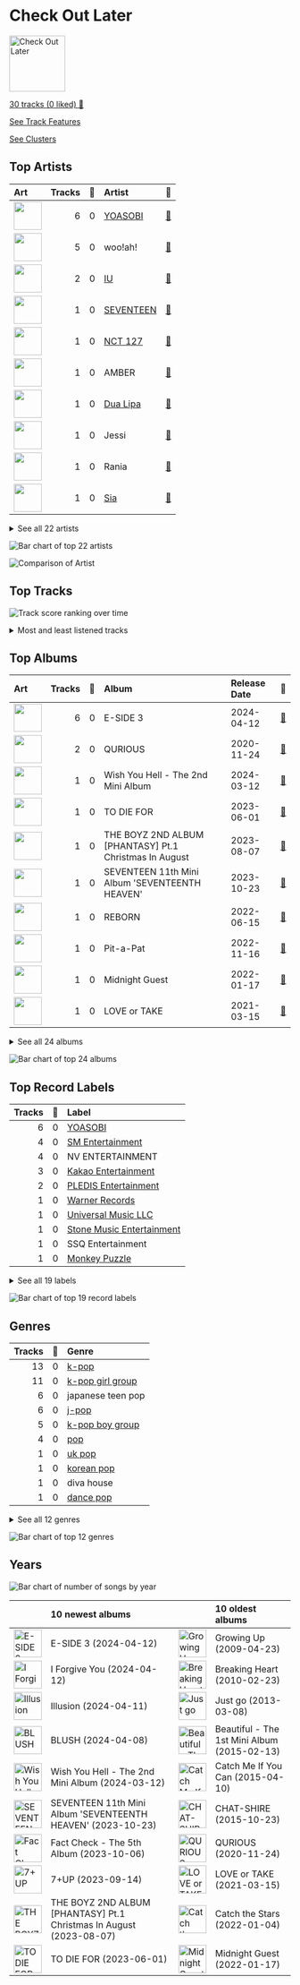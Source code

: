 # Check Out Later


<img src="https://mosaic.scdn.co/640/ab67616d00001e023e8729bbf642d44e6e973e2dab67616d00001e0247ed0349f7557c5032e613d1ab67616d00001e0259a2a72ecab2e8b551eafe36ab67616d00001e02cf53b5c466a64daece07edc4" alt="Check Out Later" width="100" />

[30 tracks (0 liked) 🔗](https://open.spotify.com/playlist/2FgMW8NMJOZgvHtvDOWBCe)

[See Track Features](audio_features.md)

[See Clusters](clusters/overview.md)

## Top Artists

| Art | Tracks | 💚 | Artist | 🔗 |
|:---|---:|---:|:---|:---|
| <img src="https://i.scdn.co/image/ab6761610000e5eb83e2d0c9611f1fb6baafcb36" alt="" width="50" /> | 6 | 0 | [YOASOBI](../../artists/yoasobi/overview.md) | [🔗](https://open.spotify.com/artist/64tJ2EAv1R6UaZqc4iOCyj) |
| <img src="https://i.scdn.co/image/ab6761610000e5eb116169619b64ca442b08b4c0" alt="" width="50" /> | 5 | 0 | woo!ah! | [🔗](https://open.spotify.com/artist/7mgY992t7YTx6UELsoIMRa) |
| <img src="https://i.scdn.co/image/ab6761610000e5ebbd0642ff425698afac5caffd" alt="" width="50" /> | 2 | 0 | [IU](../../artists/iu/overview.md) | [🔗](https://open.spotify.com/artist/3HqSLMAZ3g3d5poNaI7GOU) |
| <img src="https://i.scdn.co/image/ab6761610000e5eb61916bb9f5c6a1a9ba1c9ab6" alt="" width="50" /> | 1 | 0 | [SEVENTEEN](../../artists/seventeen/overview.md) | [🔗](https://open.spotify.com/artist/7nqOGRxlXj7N2JYbgNEjYH) |
| <img src="https://i.scdn.co/image/ab6761610000e5eb8fa01bd9ebc453cbb85a4843" alt="" width="50" /> | 1 | 0 | [NCT 127](../../artists/nct_127/overview.md) | [🔗](https://open.spotify.com/artist/7f4ignuCJhLXfZ9giKT7rH) |
| <img src="https://i.scdn.co/image/ab6761610000e5eb91e582ba3ddce7e4b050ca62" alt="" width="50" /> | 1 | 0 | AMBER | [🔗](https://open.spotify.com/artist/6vPzAqZDXQgLTEn8pjp4jY) |
| <img src="https://i.scdn.co/image/ab6761610000e5eb0c68f6c95232e716f0abee8d" alt="" width="50" /> | 1 | 0 | [Dua Lipa](../../artists/dua_lipa/overview.md) | [🔗](https://open.spotify.com/artist/6M2wZ9GZgrQXHCFfjv46we) |
| <img src="https://i.scdn.co/image/ab6761610000e5eba1ab452846e085c36097def9" alt="" width="50" /> | 1 | 0 | Jessi | [🔗](https://open.spotify.com/artist/64k5e9kV9MdukXjFrR5R37) |
| <img src="https://i.scdn.co/image/ab67616d0000b273cf94646ea8265c485e2708be" alt="" width="50" /> | 1 | 0 | Rania | [🔗](https://open.spotify.com/artist/5sUKi0QlHVxvsCzmrhJsFO) |
| <img src="https://i.scdn.co/image/ab6761610000e5eb7c997fe6951bc0926f09ba38" alt="" width="50" /> | 1 | 0 | [Sia](../../artists/sia/overview.md) | [🔗](https://open.spotify.com/artist/5WUlDfRSoLAfcVSX1WnrxN) |


<details>
<summary>See all 22 artists</summary>

| Art | Tracks | 💚 | Artist | 🔗 |
|:---|---:|---:|:---|:---|
| <img src="https://i.scdn.co/image/ab67616d0000b273310766d444e6510b1100c824" alt="" width="50" /> | 1 | 0 | ICHILLIN' | [🔗](https://open.spotify.com/artist/5357DGet3KsoJNwVkV7qvy) |
| <img src="https://i.scdn.co/image/ab6761610000e5eb097877542866c981757e9592" alt="" width="50" /> | 1 | 0 | [TAEYEON](../../artists/taeyeon/overview.md) | [🔗](https://open.spotify.com/artist/3qNVuliS40BLgXGxhdBdqu) |
| <img src="https://i.scdn.co/image/ab67616d0000b2739829da8e2bddc09a80099b9d" alt="" width="50" /> | 1 | 0 | EL7Z UP | [🔗](https://open.spotify.com/artist/27xea8r2bsY7UlsbaRiwMQ) |
| <img src="https://i.scdn.co/image/ab6761610000e5ebcae99c0bae2247ad4cb0c904" alt="" width="50" /> | 1 | 0 | fromis_9 | [🔗](https://open.spotify.com/artist/24nUVBIlCGi4twz4nYxJum) |
| <img src="https://i.scdn.co/image/ab6761610000e5eb7fd277fc83d7670dadb45790" alt="" width="50" /> | 1 | 0 | [PENTAGON](../../artists/pentagon/overview.md) | [🔗](https://open.spotify.com/artist/1wKpMkucynaTfG8lyPprYV) |
| <img src="https://i.scdn.co/image/cd8af1e4b3bcab50bc4457ea1d4bd21bb51654dc" alt="" width="50" /> | 1 | 0 | T-ARA | [🔗](https://open.spotify.com/artist/1R52cwGf75yTf7I3Q0Irf8) |
| <img src="https://i.scdn.co/image/ab6761610000e5ebd230a650d012584cb1c81a25" alt="" width="50" /> | 1 | 0 | B.I | [🔗](https://open.spotify.com/artist/0UntV1Bw2hk3fbRrm9eMP6) |
| <img src="https://i.scdn.co/image/ab6761610000e5eb385df356841aaec34a0914aa" alt="" width="50" /> | 1 | 0 | [Girls' Generation](../../artists/girls__generation/overview.md) | [🔗](https://open.spotify.com/artist/0Sadg1vgvaPqGTOjxu0N6c) |
| <img src="https://i.scdn.co/image/ab6761610000e5eb3afdd832dbf2d07c3e2502be" alt="" width="50" /> | 1 | 0 | E'LAST | [🔗](https://open.spotify.com/artist/0NztgA9b1KEJLjLVqMwd9y) |
| <img src="https://i.scdn.co/image/ab6761610000e5eb13e8057399bcfc4d4ec4c5dc" alt="" width="50" /> | 1 | 0 | [WENDY](../../artists/wendy/overview.md) | [🔗](https://open.spotify.com/artist/0FRUZvZNPzM3YJMABJxf2K) |
| <img src="https://i.scdn.co/image/ab6761610000e5eb771aebd54ce149b97c0bb971" alt="" width="50" /> | 1 | 0 | [THE BOYZ](../../artists/the_boyz/overview.md) | [🔗](https://open.spotify.com/artist/0CmvFWTX9zmMNCUi6fHtAx) |
| <img src="https://i.scdn.co/image/ab6761610000e5eb11b4e5da5aead482944bdef6" alt="" width="50" /> | 1 | 0 | PIXY | [🔗](https://open.spotify.com/artist/0CJkEzffVZLgav03xXeC9s) |

</details>


![Bar chart of top 22 artists](../../images/playlists/check_out_later/artists.png)

![Comparison of Artist](../../images/playlists/check_out_later/artists_comparison.png)

## Top Tracks

![Track score ranking over time](../../images/playlists/check_out_later/top_tracks_time_series.png)


<details>
<summary>Most and least listened tracks</summary>

| ​ | Most listened tracks | Rank | ​​ | Least listened tracks | Rank |
|:---|:---|---:|:---|:---|---:|
| <img src="https://i.scdn.co/image/ab67616d0000b273d07a54abba4f5060c2486e3c" alt="SEVENTEEN 11th Mini Album &#x27;SEVENTEENTH HEAVEN&#x27;" width="50" /> | [Back 2 Back](../../artists/seventeen/overview.md) | 690 | <img src="https://i.scdn.co/image/ab67616d0000b273610aa2c187e24dacb4900fd7" alt="E-SIDE 3" width="50" /> | [manimani](../../artists/yoasobi/overview.md) | nan |
| <img src="https://i.scdn.co/image/ab67616d0000b2734119e198ca7e3bbc2a7b5685" alt="Pit-a-Pat" width="50" /> | Rollercoaster | nan | <img src="https://i.scdn.co/image/ab67616d0000b27373ee88f3ea2be1df0a48a2b1" alt="QURIOUS" width="50" /> | Bad Girl | nan |
| <img src="https://i.scdn.co/image/ab67616d0000b273610aa2c187e24dacb4900fd7" alt="E-SIDE 3" width="50" /> | [Loving You](../../artists/yoasobi/overview.md) | nan | <img src="https://i.scdn.co/image/ab67616d0000b273e22cf6897f58a1a0dbc6cf8b" alt="BLUSH" width="50" /> | BLUSH | nan |
| <img src="https://i.scdn.co/image/ab67616d0000b2735955254dc5bccba12df1df8a" alt="Bridge of Dreams" width="50" /> | La Luna | nan | <img src="https://i.scdn.co/image/ab67616d0000b273746aa611760918dccb6c0359" alt="REBORN" width="50" /> | Breath | nan |
| <img src="https://i.scdn.co/image/ab67616d0000b273514706325dd68e2df4f23326" alt="Beautiful - The 1st Mini Album" width="50" /> | SHAKE THAT BRASS (feat. Taeyeon) | nan | <img src="https://i.scdn.co/image/ab67616d0000b273610aa2c187e24dacb4900fd7" alt="E-SIDE 3" width="50" /> | [Adventure](../../artists/yoasobi/overview.md) | nan |
| <img src="https://i.scdn.co/image/ab67616d0000b273610aa2c187e24dacb4900fd7" alt="E-SIDE 3" width="50" /> | [Mister](../../artists/yoasobi/overview.md) | nan | <img src="https://i.scdn.co/image/ab67616d0000b273c1de418da8663741f287bb00" alt="TO DIE FOR" width="50" /> | Die for love (feat. Jessi) | nan |
| <img src="https://i.scdn.co/image/ab67616d0000b273e7a1b343609bb3218a7108c3" alt="Growing Up" width="50" /> | [Boo](../../artists/iu/overview.md) | nan | <img src="https://i.scdn.co/image/ab67616d0000b2736a0cfc4171d2a0cb9dc7c9ab" alt="CHAT-SHIRE" width="50" /> | [Zezé](../../artists/iu/overview.md) | nan |
| <img src="https://i.scdn.co/image/ab67616d0000b2733fe0e026d4043e5d62c81328" alt="LOVE or TAKE" width="50" /> | [Baby I Love You](../../artists/pentagon/overview.md) | nan | <img src="https://i.scdn.co/image/ab67616d0000b27373ee88f3ea2be1df0a48a2b1" alt="QURIOUS" width="50" /> | I Don’t Miss U | nan |
| <img src="https://i.scdn.co/image/ab67616d0000b27347ed0349f7557c5032e613d1" alt="Breaking Heart" width="50" /> | 너 때문에 미쳐 | nan | <img src="https://i.scdn.co/image/ab67616d0000b273dff665230ac08de979d3bd0e" alt="THE BOYZ 2ND ALBUM [PHANTASY] Pt.1 Christmas In August" width="50" /> | [Fire Eyes](../../artists/the_boyz/overview.md) | nan |
| <img src="https://i.scdn.co/image/ab67616d0000b27359a2a72ecab2e8b551eafe36" alt="Catch Me If You Can" width="50" /> | [Catch Me If You Can - Korean Version](../../artists/girls__generation/overview.md) | nan | <img src="https://i.scdn.co/image/ab67616d0000b273e503d029495d26255a63fb0f" alt="I Forgive You" width="50" /> | [I Forgive You](../../artists/sia/overview.md) | nan |

</details>

## Top Albums

| Art | Tracks | 💚 | Album | Release Date | 🔗 |
|:---|---:|---:|:---|:---|:---|
| <img src="https://i.scdn.co/image/ab67616d0000b273610aa2c187e24dacb4900fd7" alt="" width="50" /> | 6 | 0 | E-SIDE 3 | 2024-04-12 | [🔗](https://open.spotify.com/album/2HBkR5qNDKoo1EDrCaSy0U) |
| <img src="https://i.scdn.co/image/ab67616d0000b27373ee88f3ea2be1df0a48a2b1" alt="" width="50" /> | 2 | 0 | QURIOUS | 2020-11-24 | [🔗](https://open.spotify.com/album/7IHkMRNQRxK5N0uRytCKA1) |
| <img src="https://i.scdn.co/image/ab67616d0000b273c4230302ebdf58aef8873907" alt="" width="50" /> | 1 | 0 | Wish You Hell - The 2nd Mini Album | 2024-03-12 | [🔗](https://open.spotify.com/album/3f8n88uX0tNvA8HTROgSkr) |
| <img src="https://i.scdn.co/image/ab67616d0000b273c1de418da8663741f287bb00" alt="" width="50" /> | 1 | 0 | TO DIE FOR | 2023-06-01 | [🔗](https://open.spotify.com/album/20eYi4s2pkBv0GGp42sCHK) |
| <img src="https://i.scdn.co/image/ab67616d0000b273dff665230ac08de979d3bd0e" alt="" width="50" /> | 1 | 0 | THE BOYZ 2ND ALBUM [PHANTASY] Pt.1 Christmas In August | 2023-08-07 | [🔗](https://open.spotify.com/album/6j0bF8s6Kptbr4y8tuIhOY) |
| <img src="https://i.scdn.co/image/ab67616d0000b273d07a54abba4f5060c2486e3c" alt="" width="50" /> | 1 | 0 | SEVENTEEN 11th Mini Album 'SEVENTEENTH HEAVEN' | 2023-10-23 | [🔗](https://open.spotify.com/album/1rE0Gy69MFUh4GuXafWd0f) |
| <img src="https://i.scdn.co/image/ab67616d0000b273746aa611760918dccb6c0359" alt="" width="50" /> | 1 | 0 | REBORN | 2022-06-15 | [🔗](https://open.spotify.com/album/6kp9dsLnll5WEiBlBUwBME) |
| <img src="https://i.scdn.co/image/ab67616d0000b2734119e198ca7e3bbc2a7b5685" alt="" width="50" /> | 1 | 0 | Pit-a-Pat | 2022-11-16 | [🔗](https://open.spotify.com/album/4ivrWy4dTl3eOAEOfFXnM0) |
| <img src="https://i.scdn.co/image/ab67616d0000b273cf53b5c466a64daece07edc4" alt="" width="50" /> | 1 | 0 | Midnight Guest | 2022-01-17 | [🔗](https://open.spotify.com/album/2WT1URsANJa9zhPsqzspMR) |
| <img src="https://i.scdn.co/image/ab67616d0000b2733fe0e026d4043e5d62c81328" alt="" width="50" /> | 1 | 0 | LOVE or TAKE | 2021-03-15 | [🔗](https://open.spotify.com/album/5iu1d69dqEo9UaKpZDYoIV) |


<details>
<summary>See all 24 albums</summary>

| Art | Tracks | 💚 | Album | Release Date | 🔗 |
|:---|---:|---:|:---|:---|:---|
| <img src="https://i.scdn.co/image/ab67616d0000b2733e8729bbf642d44e6e973e2d" alt="" width="50" /> | 1 | 0 | Just go | 2013-03-08 | [🔗](https://open.spotify.com/album/4rNbLQCtgRSSCvYjk12zX3) |
| <img src="https://i.scdn.co/image/ab67616d0000b273c01fb32d3c89474b4c5d17fd" alt="" width="50" /> | 1 | 0 | Illusion | 2024-04-11 | [🔗](https://open.spotify.com/album/68mwSgiHv3JF9nrw9feMrt) |
| <img src="https://i.scdn.co/image/ab67616d0000b273e503d029495d26255a63fb0f" alt="" width="50" /> | 1 | 0 | I Forgive You | 2024-04-12 | [🔗](https://open.spotify.com/album/3RPlxsjui6dOA6qMDBH70E) |
| <img src="https://i.scdn.co/image/ab67616d0000b273e7a1b343609bb3218a7108c3" alt="" width="50" /> | 1 | 0 | Growing Up | 2009-04-23 | [🔗](https://open.spotify.com/album/2xJZSgxlKvcOCR2aLA8Pq2) |
| <img src="https://i.scdn.co/image/ab67616d0000b273e9fc95cc1d0fba3d48ce2d39" alt="" width="50" /> | 1 | 0 | Fact Check - The 5th Album | 2023-10-06 | [🔗](https://open.spotify.com/album/0BJU07UQiBbB2bLLJg2ktr) |
| <img src="https://i.scdn.co/image/ab67616d0000b273dd17db8d3e7c325762a0ad3d" alt="" width="50" /> | 1 | 0 | Catch the Stars | 2022-01-04 | [🔗](https://open.spotify.com/album/1hwykI4yYe3FTcAhl1gadk) |
| <img src="https://i.scdn.co/image/ab67616d0000b27359a2a72ecab2e8b551eafe36" alt="" width="50" /> | 1 | 0 | Catch Me If You Can | 2015-04-10 | [🔗](https://open.spotify.com/album/4efZAcyaIaPMIeBQheHKOy) |
| <img src="https://i.scdn.co/image/ab67616d0000b2736a0cfc4171d2a0cb9dc7c9ab" alt="" width="50" /> | 1 | 0 | CHAT-SHIRE | 2015-10-23 | [🔗](https://open.spotify.com/album/3rMvAe0zU0pJRnRa7Rfc1U) |
| <img src="https://i.scdn.co/image/ab67616d0000b2735955254dc5bccba12df1df8a" alt="" width="50" /> | 1 | 0 | Bridge of Dreams | 2022-04-27 | [🔗](https://open.spotify.com/album/7l19KsnZJdODCoo1cS2Slu) |
| <img src="https://i.scdn.co/image/ab67616d0000b27347ed0349f7557c5032e613d1" alt="" width="50" /> | 1 | 0 | Breaking Heart | 2010-02-23 | [🔗](https://open.spotify.com/album/7C3YPRZQVhmE7TStRdXshF) |
| <img src="https://i.scdn.co/image/ab67616d0000b273514706325dd68e2df4f23326" alt="" width="50" /> | 1 | 0 | Beautiful - The 1st Mini Album | 2015-02-13 | [🔗](https://open.spotify.com/album/1yTcZnYuDgmcsz99ycp8MC) |
| <img src="https://i.scdn.co/image/ab67616d0000b273e22cf6897f58a1a0dbc6cf8b" alt="" width="50" /> | 1 | 0 | BLUSH | 2024-04-08 | [🔗](https://open.spotify.com/album/6wwhS7RzJx0qQS9SOeohZe) |
| <img src="https://i.scdn.co/image/ab67616d0000b2739829da8e2bddc09a80099b9d" alt="" width="50" /> | 1 | 0 | 7+UP | 2023-09-14 | [🔗](https://open.spotify.com/album/4C6ab9EwBiR8Y5adO9o6bQ) |
| <img src="https://i.scdn.co/image/ab67616d0000b273a2a1137a1d65e2f8397693fa" alt="" width="50" /> | 1 | 0 | 3rd Mini Album [ROAR] | 2022-04-27 | [🔗](https://open.spotify.com/album/6UFpilc5TtQI2rcE9YR0VF) |

</details>


![Bar chart of top 24 albums](../../images/playlists/check_out_later/albums.png)

## Top Record Labels

| Tracks | 💚 | Label |
|---:|---:|:---|
| 6 | 0 | [YOASOBI](../../labels/yoasobi/overview.md) |
| 4 | 0 | [SM Entertainment](../../labels/sm_entertainment/overview.md) |
| 4 | 0 | NV ENTERTAINMENT |
| 3 | 0 | [Kakao Entertainment](../../labels/kakao_entertainment/overview.md) |
| 2 | 0 | [PLEDIS Entertainment](../../labels/pledis_entertainment/overview.md) |
| 1 | 0 | [Warner Records](../../labels/warner_records/overview.md) |
| 1 | 0 | [Universal Music LLC](../../labels/universal_music_llc/overview.md) |
| 1 | 0 | [Stone Music Entertainment](../../labels/stone_music_entertainment/overview.md) |
| 1 | 0 | SSQ Entertainment |
| 1 | 0 | [Monkey Puzzle](../../labels/monkey_puzzle/overview.md) |


<details>
<summary>See all 19 labels</summary>

| Tracks | 💚 | Label |
|---:|---:|:---|
| 1 | 0 | KMENT |
| 1 | 0 | IST Entertainment |
| 1 | 0 | HAPPYTRIBE ENTERTAINMENT |
| 1 | 0 | [Genie Music Corporation](../../labels/genie_music_corporation/overview.md) |
| 1 | 0 | E엔터테인먼트 |
| 1 | 0 | Beyond Music |
| 1 | 0 | [Atlantic Records](../../labels/atlantic_records/overview.md) |
| 1 | 0 | ALLART ENTERTAINMENT |
| 1 | 0 | 131 |

</details>


![Bar chart of top 19 record labels](../../images/playlists/check_out_later/labels.png)

## Genres

| Tracks | 💚 | Genre |
|---:|---:|:---|
| 13 | 0 | [k-pop](../../genres/k-pop/overview.md) |
| 11 | 0 | [k-pop girl group](../../genres/k-pop_girl_group/overview.md) |
| 6 | 0 | japanese teen pop |
| 6 | 0 | [j-pop](../../genres/j-pop/overview.md) |
| 5 | 0 | [k-pop boy group](../../genres/k-pop_boy_group/overview.md) |
| 4 | 0 | [pop](../../genres/pop/overview.md) |
| 1 | 0 | [uk pop](../../genres/uk_pop/overview.md) |
| 1 | 0 | [korean pop](../../genres/korean_pop/overview.md) |
| 1 | 0 | diva house |
| 1 | 0 | [dance pop](../../genres/dance_pop/overview.md) |


<details>
<summary>See all 12 genres</summary>

| Tracks | 💚 | Genre |
|---:|---:|:---|
| 1 | 0 | australian pop |
| 1 | 0 | australian dance |

</details>


![Bar chart of top 12 genres](../../images/playlists/check_out_later/genres.png)

## Years



![Bar chart of number of songs by year](../../images/playlists/check_out_later/years.png)

| ​ | 10 newest albums | ​​ | 10 oldest albums |
|:---|:---|:---|:---|
| <img src="https://i.scdn.co/image/ab67616d0000b273610aa2c187e24dacb4900fd7" alt="E-SIDE 3" width="50" /> | E-SIDE 3 (2024-04-12) | <img src="https://i.scdn.co/image/ab67616d0000b273e7a1b343609bb3218a7108c3" alt="Growing Up" width="50" /> | Growing Up (2009-04-23) |
| <img src="https://i.scdn.co/image/ab67616d0000b273e503d029495d26255a63fb0f" alt="I Forgive You" width="50" /> | I Forgive You (2024-04-12) | <img src="https://i.scdn.co/image/ab67616d0000b27347ed0349f7557c5032e613d1" alt="Breaking Heart" width="50" /> | Breaking Heart (2010-02-23) |
| <img src="https://i.scdn.co/image/ab67616d0000b273c01fb32d3c89474b4c5d17fd" alt="Illusion" width="50" /> | Illusion (2024-04-11) | <img src="https://i.scdn.co/image/ab67616d0000b2733e8729bbf642d44e6e973e2d" alt="Just go" width="50" /> | Just go (2013-03-08) |
| <img src="https://i.scdn.co/image/ab67616d0000b273e22cf6897f58a1a0dbc6cf8b" alt="BLUSH" width="50" /> | BLUSH (2024-04-08) | <img src="https://i.scdn.co/image/ab67616d0000b273514706325dd68e2df4f23326" alt="Beautiful - The 1st Mini Album" width="50" /> | Beautiful - The 1st Mini Album (2015-02-13) |
| <img src="https://i.scdn.co/image/ab67616d0000b273c4230302ebdf58aef8873907" alt="Wish You Hell - The 2nd Mini Album" width="50" /> | Wish You Hell - The 2nd Mini Album (2024-03-12) | <img src="https://i.scdn.co/image/ab67616d0000b27359a2a72ecab2e8b551eafe36" alt="Catch Me If You Can" width="50" /> | Catch Me If You Can (2015-04-10) |
| <img src="https://i.scdn.co/image/ab67616d0000b273d07a54abba4f5060c2486e3c" alt="SEVENTEEN 11th Mini Album &#x27;SEVENTEENTH HEAVEN&#x27;" width="50" /> | SEVENTEEN 11th Mini Album 'SEVENTEENTH HEAVEN' (2023-10-23) | <img src="https://i.scdn.co/image/ab67616d0000b2736a0cfc4171d2a0cb9dc7c9ab" alt="CHAT-SHIRE" width="50" /> | CHAT-SHIRE (2015-10-23) |
| <img src="https://i.scdn.co/image/ab67616d0000b273e9fc95cc1d0fba3d48ce2d39" alt="Fact Check - The 5th Album" width="50" /> | Fact Check - The 5th Album (2023-10-06) | <img src="https://i.scdn.co/image/ab67616d0000b27373ee88f3ea2be1df0a48a2b1" alt="QURIOUS" width="50" /> | QURIOUS (2020-11-24) |
| <img src="https://i.scdn.co/image/ab67616d0000b2739829da8e2bddc09a80099b9d" alt="7+UP" width="50" /> | 7+UP (2023-09-14) | <img src="https://i.scdn.co/image/ab67616d0000b2733fe0e026d4043e5d62c81328" alt="LOVE or TAKE" width="50" /> | LOVE or TAKE (2021-03-15) |
| <img src="https://i.scdn.co/image/ab67616d0000b273dff665230ac08de979d3bd0e" alt="THE BOYZ 2ND ALBUM [PHANTASY] Pt.1 Christmas In August" width="50" /> | THE BOYZ 2ND ALBUM [PHANTASY] Pt.1 Christmas In August (2023-08-07) | <img src="https://i.scdn.co/image/ab67616d0000b273dd17db8d3e7c325762a0ad3d" alt="Catch the Stars" width="50" /> | Catch the Stars (2022-01-04) |
| <img src="https://i.scdn.co/image/ab67616d0000b273c1de418da8663741f287bb00" alt="TO DIE FOR" width="50" /> | TO DIE FOR (2023-06-01) | <img src="https://i.scdn.co/image/ab67616d0000b273cf53b5c466a64daece07edc4" alt="Midnight Guest" width="50" /> | Midnight Guest (2022-01-17) |
